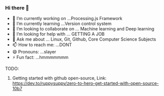 ### Hi there 👋





- 🔭 I’m currently working on ...Processing.js Framework
- 🌱 I’m currently learning ...Version control system
- 👯 I’m looking to collaborate on ... Machine learning and Deep learning 
- 🤔 I’m looking for help with ... GETTING  A JOB
- 💬 Ask me about ... Linux, Git, Github, Core Computer Science Subjects
- 📫 How to reach me: ...DONT
- 😄 Pronouns: ...slayer
- ⚡ Fun fact: ...hmmmmmmm


TODO:
1. Getting started with github open-source, Link: https://dev.to/ruppysuppy/zero-to-hero-get-started-with-open-source-10b7
